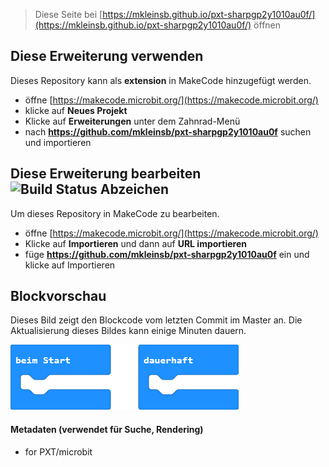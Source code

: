 > Diese Seite bei [https://mkleinsb.github.io/pxt-sharpgp2y1010au0f/](https://mkleinsb.github.io/pxt-sharpgp2y1010au0f/) öffnen

## Diese Erweiterung verwenden

Dieses Repository kann als **extension** in MakeCode hinzugefügt werden.

* öffne [https://makecode.microbit.org/](https://makecode.microbit.org/)
* klicke auf **Neues Projekt**
* Klicke auf **Erweiterungen** unter dem Zahnrad-Menü
* nach **https://github.com/mkleinsb/pxt-sharpgp2y1010au0f** suchen und importieren

## Diese Erweiterung bearbeiten ![Build Status Abzeichen](https://github.com/mkleinsb/pxt-sharpgp2y1010au0f/workflows/MakeCode/badge.svg)

Um dieses Repository in MakeCode zu bearbeiten.

* öffne [https://makecode.microbit.org/](https://makecode.microbit.org/)
* Klicke auf **Importieren** und dann auf **URL importieren**
* füge **https://github.com/mkleinsb/pxt-sharpgp2y1010au0f** ein und klicke auf Importieren

## Blockvorschau

Dieses Bild zeigt den Blockcode vom letzten Commit im Master an.
Die Aktualisierung dieses Bildes kann einige Minuten dauern.

![Eine gerenderte Ansicht der Blöcke](https://github.com/mkleinsb/pxt-sharpgp2y1010au0f/raw/master/.github/makecode/blocks.png)

#### Metadaten (verwendet für Suche, Rendering)

* for PXT/microbit
<script> src="https://makecode.com/gh-pages-embed.js"></script>
<script>makeCodeRender("{{ site.makecode.home_url }}", "{{ site.github.owner_name }}/{{ site.github.repository_name }}");</script>
